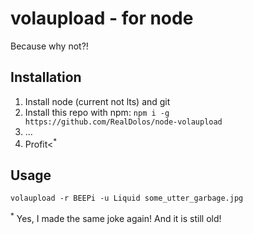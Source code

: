 volaupload - for node
===

Because why not?!

Installation
---
1. Install node (current not lts) and git
2. Install this repo with npm: `npm i -g https://github.com/RealDolos/node-volaupload`
3. ...
4. Profit<<sup>*</sup>

Usage
--

```shell
volaupload -r BEEPi -u Liquid some_utter_garbage.jpg
```

<sup>*</sup> Yes, I made the same joke again! And it is still old!
